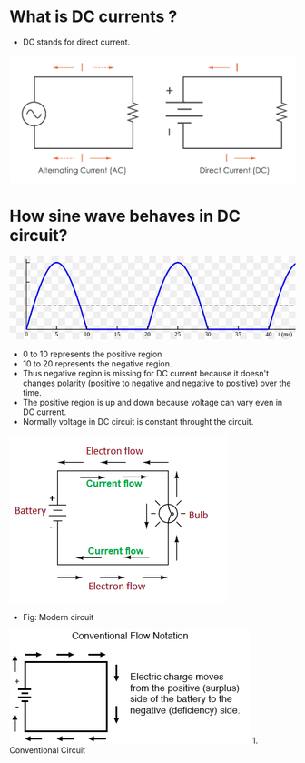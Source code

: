 # What is DC currents ? #
- DC stands for direct current.
<img src="img/img1.png"/>


# How sine wave behaves in DC circuit? #
<img src="img/img2.jpeg"/>

- 0 to 10 represents the positive region
- 10 to 20 represents the negative region.
- Thus negative region is missing for DC current because it doesn't changes polarity (positive to negative and negative to positive) over the time.
- The positive region is up and down because voltage can vary even in DC current.
- Normally voltage in DC circuit is constant throught the circuit.

<img src="img/img4.png"/>

- Fig: Modern circuit

<img src="img/img3.png"/>
1. Conventional Circuit






